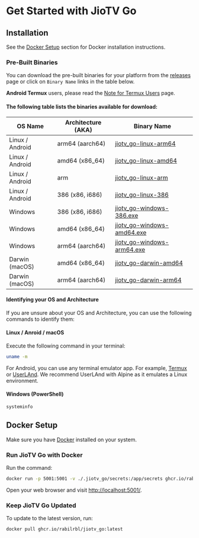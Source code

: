 # Get Started with JioTV Go

## Installation

<div class="warning">

See the [Docker Setup](#docker-setup) section for Docker installation instructions.

</div>

### Pre-Built Binaries

You can download the pre-built binaries for your platform from the [releases](https://github.com/rabilrbl/jiotv-go/releases) page or click on `Binary Name` links in the table below.

<div class="warning">
<b>Android Termux</b> users, please read the <a href="./termux.md">Note for Termux Users</a> page.
</div>

<!-- Generate a detail note for android users, to have termux downloaded from fdroid and playstore version is outdated. And to prevent DNS loopup error in termux Install proot and execute -->


#### The following table lists the binaries available for download:

| OS Name                      | Architecture (AKA)  | Binary Name                        |
| ---------------------------- | ------------- | ----------------------------------- |
| Linux / Android                        | arm64 (aarch64)        | [jiotv_go-linux-arm64](https://github.com/rabilrbl/jiotv_go/releases/latest/download/jiotv_go-linux-arm64)                |
| Linux / Android                        | amd64 (x86_64)        | [jiotv_go-linux-amd64](https://github.com/rabilrbl/jiotv_go/releases/latest/download/jiotv_go-linux-amd64)                |
| Linux / Android                        | arm           | [jiotv_go-linux-arm](https://github.com/rabilrbl/jiotv_go/releases/latest/download/jiotv_go-linux-arm)                  |
| Linux / Android                        | 386 (x86, i686)           | [jiotv_go-linux-386](https://github.com/rabilrbl/jiotv_go/releases/latest/download/jiotv_go-linux-386)                  |
| Windows                      | 386 (x86, i686)  | [jiotv_go-windows-386.exe](https://github.com/rabilrbl/jiotv_go/releases/latest/download/jiotv_go-windows-386.exe)            |
| Windows                      | amd64 (x86_64)| [jiotv_go-windows-amd64.exe](https://github.com/rabilrbl/jiotv_go/releases/latest/download/jiotv_go-windows-amd64.exe)          |
| Windows                      | arm64 (aarch64)         | [jiotv_go-windows-arm64.exe](https://github.com/rabilrbl/jiotv_go/releases/latest/download/jiotv_go-windows-arm64.exe)          |
| Darwin (macOS)               | amd64 (x86_64)       | [jiotv_go-darwin-amd64](https://github.com/rabilrbl/jiotv_go/releases/latest/download/jiotv_go-darwin-amd64)               |
| Darwin (macOS)               | arm64 (aarch64)        | [jiotv_go-darwin-arm64](https://github.com/rabilrbl/jiotv_go/releases/latest/download/jiotv_go-darwin-arm64)               |


#### Identifying your OS and Architecture

If you are unsure about your OS and Architecture, you can use the following commands to identify them:

#### Linux / Anroid / macOS

Execute the following command in your terminal:

```bash
uname -m
```

For Android, you can use any terminal emulator app. For example, [Termux](https://f-droid.org/en/packages/com.termux/) or [UserLAnd](https://f-droid.org/en/packages/tech.ula/). We recommend UserLAnd with Alpine as it emulates a Linux environment.


#### Windows (PowerShell)

```powershell
systeminfo
```

## Docker Setup

Make sure you have [Docker](https://docs.docker.com/get-docker/) installed on your system.

### Run JioTV Go with Docker
Run the command:

```sh
docker run -p 5001:5001 -v ./.jiotv_go/secrets:/app/secrets ghcr.io/rabilrbl/jiotv_go
```

Open your web browser and visit [http://localhost:5001/](http://localhost:5001/).

### Keep JioTV Go Updated

To update to the latest version, run:

```sh
docker pull ghcr.io/rabilrbl/jiotv_go:latest
```

